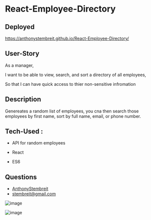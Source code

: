 # React-Employee-Directory

## Deployed
https://anthonystembreit.github.io/React-Employee-Directory/

## User-Story

As a manager,

I want to be able to view, search, and sort a directory of all employees,

So that I can have quick access to thier non-sensitive infromation

## Description

Genereates a random list of employees, you cna then search those employees by first name, sort by full name, email, or phone number. 

## Tech-Used :

* API for random employees

* React

* ES6

## Questions

* [AnthonyStembreit](https://github.com/AnthonyStembreit)
* stembreit@gmail.com

![image](https://user-images.githubusercontent.com/64037800/99120334-52eacc00-25c0-11eb-9cb8-86bac83e026d.png)

![image](https://user-images.githubusercontent.com/64037800/99120379-639b4200-25c0-11eb-9f64-ed4e3db11c11.png)
